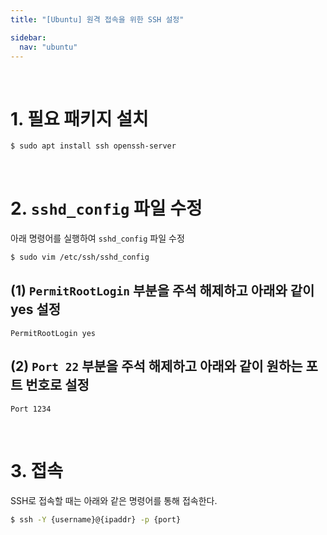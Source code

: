 ```yaml
---
title: "[Ubuntu] 원격 접속을 위한 SSH 설정"

sidebar:
  nav: "ubuntu"
---
```


<br/>

# 1. 필요 패키지 설치

```bash
$ sudo apt install ssh openssh-server
```

<br/>

# 2. `sshd_config` 파일 수정

아래 명령어를 실행하여 `sshd_config` 파일 수정

```bash
$ sudo vim /etc/ssh/sshd_config
```

## (1) `PermitRootLogin` 부분을 주석 해제하고 아래와 같이 yes 설정

```
PermitRootLogin yes
```

## (2) `Port 22` 부분을 주석 해제하고 아래와 같이 원하는 포트 번호로 설정

```
Port 1234
```

<br/>

# 3. 접속

SSH로 접속할 때는 아래와 같은 명령어를 통해 접속한다.

```bash
$ ssh -Y {username}@{ipaddr} -p {port}
```

<br/>
